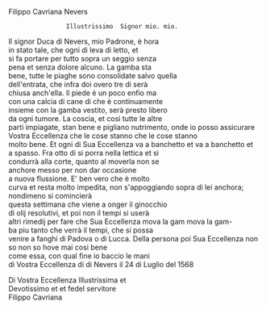 Filippo Cavriana
Nevers



        
            
                
                    Illustrissimo  Signor mio. mio.
                


                  
Il signor Duca di Nevers, mio Padrone, è hora  
in stato tale, che ogni di leva di letto, et  
si fa portare per tutto sopra un seggio senza  
pena et senza dolore alcuno. La gamba sta  
bene, tutte le piaghe sono consolidate salvo quella  
dell'entrata, che infra doi overo tre di serà  
chiusa anch'ella. Il piede è un poco enfio ma  
con una calcia di cane di che è continuamente  
insieme con la gamba vestito, serà presto libero  
da ogni tumore. La coscia, et così tutte le altre  
parti impiagate, stan bene e pigliano nutrimento, onde io posso assicurare Vostra Eccellenza che le cose stanno che le cose stanno  
molto bene. Et ogni di Sua Eccellenza va a banchetto et va a banchetto et  
a spasso. Fra otto di si porra nella lettica et si  
condurrà alla corte, quanto al moverla non se  
anchore messo per non dar occasione  
a nuova flussione. E' ben vero che è molto  
curva et resta molto impedita, non s'appoggiando sopra di lei anchora; nondimeno si comincierà  
questa settimana che viene a onger il ginocchio  
di olij resolutivi, et poi non il tempi si userà  
altri rimedij per fare che Sua Eccellenza mova la gam mova la gam-  
ba piu tanto che verrà il tempi, che si possa  
venire a fanghi di Padova o di Lucca. Della persona poi Sua Eccellenza non so  non so hove mai cosi bene  
come essa, con qual fine io baccio le mani  
di Vostra Eccellenza di  di Nevers il 24 di Luglio del 1568


                  
Di Vostra Eccellenza  Illustrissima et   
Devotissimo et  et fedel servitore  
Filippo Cavriana


            
        
    